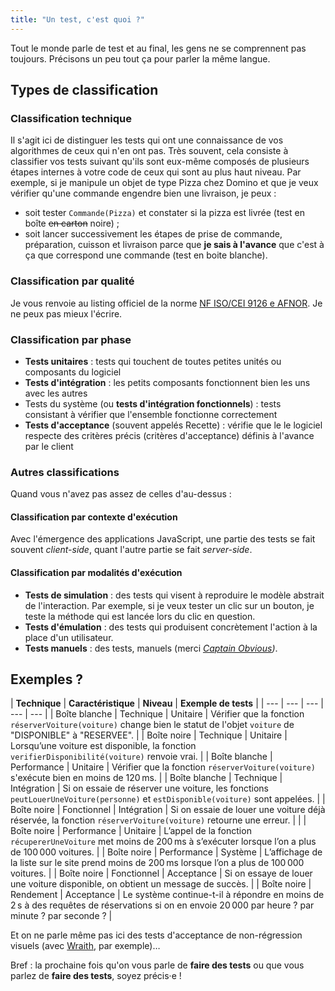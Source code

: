 ```yaml
---
title: "Un test, c'est quoi ?"
---
```


Tout le monde parle de test et au final, les gens ne se comprennent pas toujours. Précisons un peu tout ça pour parler la même langue.

<!-- more -->

## Types de classification

### Classification technique

Il s'agit ici de distinguer les tests qui ont une connaissance de vos algorithmes de ceux qui n'en ont pas. Très souvent, cela consiste à classifier vos tests suivant qu'ils sont eux-même composés de plusieurs étapes internes à votre code de ceux qui sont au plus haut niveau. Par exemple, si je manipule un objet de type Pizza chez Domino et que je veux vérifier qu'une commande engendre bien une livraison, je peux :

- soit tester `Commande(Pizza)` et constater si la pizza est livrée (test en boîte <span style="text-decoration: line-through" title="Désolé pour l'humour.">en carton</span> noire) ;
- soit lancer successivement les étapes de prise de commande, préparation, cuisson et livraison parce que **je sais à l'avance** que c'est à ça que correspond une commande (test en boite blanche).

### Classification par qualité

Je vous renvoie au listing officiel de la norme [NF ISO/CEI 9126 e AFNOR](https://fr.wikipedia.org/wiki/ISO/CEI_9126). Je ne peux pas mieux l'écrire.

### Classification par phase

- **Tests unitaires** : tests qui touchent de toutes petites unités ou composants du logiciel
- **Tests d'intégration** : les petits composants fonctionnent bien les uns avec les autres
- Tests du système (ou **tests d'intégration fonctionnels**) : tests consistant à vérifier que l'ensemble fonctionne correctement
- **Tests d'acceptance** (souvent appelés Recette) : vérifie que le le logiciel respecte des critères précis (critères d'acceptance) définis à l'avance par le client

### Autres classifications

Quand vous n'avez pas assez de celles d'au-dessus :

#### Classification par contexte d'exécution

Avec l'émergence des applications JavaScript, une partie des tests se fait souvent <em>client-side</em>, quant l'autre partie se fait <em>server-side</em>.

#### Classification par modalités d'exécution

- **Tests de simulation** : des tests qui visent à reproduire le modèle abstrait de l'interaction. Par exemple, si je veux tester un clic sur un bouton, je teste la méthode qui est lancée lors du clic en question.
- **Tests d'émulation** : des tests qui produisent concrètement l'action à la place d'un utilisateur.
- **Tests manuels** : des tests, manuels (merci <em>[Captain Obvious](/assets/images/2015-12-10/captain_obvious.jpg))</em>.

## Exemples ?

| **Technique** | **Caractéristique** | **Niveau** | **Exemple de tests** |
| --- | --- | --- | --- | --- |
| Boîte blanche | Technique | Unitaire | Vérifier que la fonction `réserverVoiture(voiture)` change bien le statut de l'objet `voiture` de "DISPONIBLE" à "RESERVEE". |
| Boîte noire | Technique | Unitaire | Lorsqu’une voiture est disponible, la fonction `verifierDisponibilité(voiture)` renvoie vrai. |
| Boîte blanche | Performance | Unitaire | Vérifier que la fonction `réserverVoiture(voiture)` s'exécute bien en moins de 120&#8239;ms. |
| Boîte blanche | Technique | Intégration | Si on essaie de réserver une voiture, les fonctions `peutLouerUneVoiture(personne)` et `estDisponible(voiture)` sont appelées. |
| Boîte noire | Fonctionnel | Intégration | Si on essaie de louer une voiture déjà réservée, la fonction `réserverVoiture(voiture)` retourne une erreur. |  |
| Boîte noire | Performance | Unitaire | L’appel de la fonction `récupererUneVoiture` met moins de 200&#8239;ms à s’exécuter lorsque l’on a plus de 100&#8239;000 voitures. |
| Boîte noire | Performance | Système | L’affichage de la liste sur le site prend moins de 200&#8239;ms lorsque l’on a plus de 100&#8239;000 voitures. |
| Boîte noire | Fonctionnel | Acceptance | Si on essaye de louer une voiture disponible, on obtient un message de succès. |
| Boîte noire | Rendement | Acceptance | Le système continue-t-il à répondre en moins de 2&#8239;s à des requêtes de réservations si on en envoie 20&#8239;000 par heure ? par minute ? par seconde ? |

Et on ne parle même pas ici des tests d'acceptance de non-régression visuels (avec [Wraith](https://github.com/BBC-News/wraith), par exemple)…

Bref : la prochaine fois qu'on vous parle de **faire des tests** ou que vous parlez de **faire des tests**, soyez précis·e !
